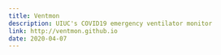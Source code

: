 ```yaml
---
title: Ventmon
description: UIUC's COVID19 emergency ventilator monitor
link: http://ventmon.github.io
date: 2020-04-07
---
```


